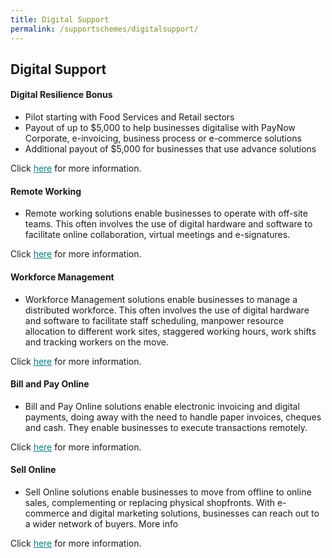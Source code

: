 ```yaml
---
title: Digital Support
permalink: /supportschemes/digitalsupport/
---
```


## Digital Support

#### Digital Resilience Bonus

* Pilot starting with Food Services and Retail sectors
* Payout of up to $5,000 to help businesses digitalise with PayNow Corporate, e-invoicing, business process or e-commerce solutions
* Additional payout of $5,000 for businesses that use advance solutions

Click <a href="https://www.imda.gov.sg/programme-listing/smes-go-digital/Digital-Resilience-Bonus" target="_blank" style="color:#037e8a">here</a> for more information.

#### Remote Working

* Remote working solutions enable businesses to operate with off-site teams. This often involves the use of digital hardware and software to facilitate online collaboration, virtual meetings and e-signatures.

Click <a href="https://go.gov.sg/remoteworking" target="_blank" style="color:#037e8a">here</a> for more information.

#### Workforce Management

* Workforce Management solutions enable businesses to manage a distributed workforce. This often involves the use of digital hardware and software to facilitate staff scheduling, manpower resource allocation to different work sites, staggered working hours, work shifts and tracking workers on the move.

Click <a href="https://go.gov.sg/workfacemanagement" target="_blank" style="color:#037e8a">here</a> for more information.

#### Bill and Pay Online

* Bill and Pay Online solutions enable electronic invoicing and digital payments, doing away with the need to handle paper invoices, cheques and cash. They enable businesses to execute transactions remotely.

Click <a href="https://go.gov.sg/payandbillonline" target="_blank" style="color:#037e8a">here</a> for more information.

#### Sell Online

* Sell Online solutions enable businesses to move from offline to online sales, complementing or replacing physical shopfronts. With e-commerce and digital marketing solutions, businesses can reach out to a wider network of buyers.
More info

Click <a href="https://go.gov.sg/sellonline" target="_blank" style="color:#037e8a">here</a> for more information.